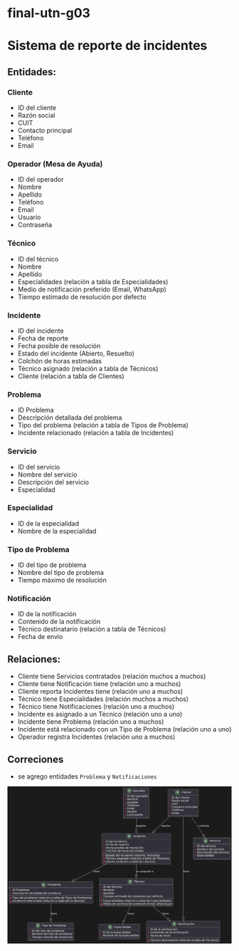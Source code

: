 # final-utn-g03
# Sistema de reporte de incidentes

## Entidades:

### Cliente
- ID del cliente
- Razón social
- CUIT
- Contacto principal
- Teléfono
- Email

### Operador (Mesa de Ayuda)
- ID del operador
- Nombre
- Apellido
- Teléfono
- Email
- Usuario
- Contraseña

### Técnico
- ID del técnico
- Nombre
- Apellido
- Especialidades (relación a tabla de Especialidades)
- Medio de notificación preferido (Email, WhatsApp)
- Tiempo estimado de resolución por defecto

### Incidente
- ID del incidente
- Fecha de reporte
- Fecha posible de resolución
- Estado del incidente (Abierto, Resuelto)
- Colchón de horas estimadas
- Técnico asignado (relación a tabla de Técnicos)
- Cliente (relación a tabla de Clientes)

### Problema
- ID Problema
- Descripción detallada del problema
- Tipo del problema (relación a tabla de Tipos de Problema)
- Incidente relacionado (relación a tabla de Incidentes)

### Servicio
- ID del servicio
- Nombre del servicio
- Descripción del servicio
- Especialidad

### Especialidad
- ID de la especialidad
- Nombre de la especialidad

### Tipo de Problema
- ID del tipo de problema
- Nombre del tipo de problema
- Tiempo máximo de resolución

### Notificación
- ID de la notificación
- Contenido de la notificación
- Técnico destinatario (relación a tabla de Técnicos)
- Fecha de envío

## Relaciones:

- Cliente tiene Servicios contratados (relación muchos a muchos)
- Cliente tiene Notificación tiene (relación uno a muchos)
- Cliente reporta Incidentes tiene (relación uno a muchos)
- Técnico tiene Especialidades (relación muchos a muchos)
- Técnico tiene Notificaciones (relación uno a muchos)
- Incidente es asignado a un Técnico (relación uno a uno)
- Incidente tiene Problema (relación uno a muchos)
- Incidente está relacionado con un Tipo de Problema (relación uno a uno)
- Operador registra Incidentes (relación uno a muchos)


## Correciones 
- se agrego entidades `Problema` y `Notificaciones`
  

![DER](./uml.png)
